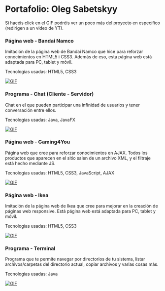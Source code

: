 # Portafolio: Oleg Sabetskyy
Si hacéis click en el GIF podréis ver un poco más del proyecto en específico (redirigen a un video de YT).

### Página web - Bandai Namco
Imitación de la página web de Bandai Namco que hice para reforzar conocimientos en HTML5 i CSS3. Además de eso, esta página web está adaptada para PC, tablet y móvil.

Tecnologías usadas: HTML5, CSS3

[![GIF](https://i.imgur.com/be9qpxY.gif)](https://youtu.be/TeCdlfU-mBU)

### Programa - Chat (Cliente - Servidor)
Chat en el que pueden participar una infinidad de usuarios y tener conversación entre ellos.

Tecnologías usadas: Java, JavaFX

[![GIF](https://i.imgur.com/M7Xi5ut.gif)](https://youtu.be/c7p6v8B0_7g)

### Página web - Gaming4You
Página web que cree para reforzar conocimientos en AJAX. Todos los productos que aparecen en el sitio salen de un archivo XML, y el filtraje está hecho mediante JS.

Tecnologías usadas: HTML5, CSS3, JavaScript, AJAX

[![GIF](https://i.imgur.com/Cp0MY1b.gif)](https://youtu.be/dF-8pCXUKLg)

### Página web - Ikea
Imitación de la página web de Ikea que cree para mejorar en la creación de páginas web responsive. Está página web está adaptada para PC, tablet y móvil.

Tecnologías usadas: HTML5, CSS3

[![GIF](https://i.imgur.com/mR42CsI.gif)](https://youtu.be/FzHA_GnlkE8)

### Programa - Terminal
Programa que te permite navegar por directorios de tu sistema, listar archivos/carpetas del directorio actual, copiar archivos y varias cosas más.

Tecnologías usadas: Java

[![GIF](https://i.imgur.com/p8wsID2.gif)](https://youtu.be/Suo1XjiDKNg)

